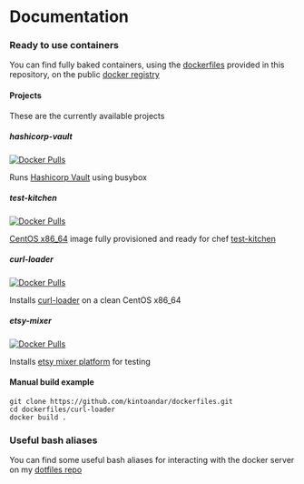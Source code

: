 Documentation
=============

### Ready to use containers
You can find fully baked containers, using the [dockerfiles](https://github.com/kintoandar/dockerfiles) provided in this repository, on the public [docker registry](https://hub.docker.com/u/kintoandar/)

#### Projects
These are the currently available projects

##### hashicorp-vault
[![Docker Pulls](https://img.shields.io/docker/pulls/mashape/kong.svg?maxAge=3600)](https://hub.docker.com/r/kintoandar/hashicorp-vault/)

Runs [Hashicorp Vault](https://blog.kintoandar.com/2015/11/vault-PKI-made-easy.html) using busybox

##### test-kitchen
[![Docker Pulls](https://img.shields.io/docker/pulls/mashape/kong.svg?maxAge=3600)](https://hub.docker.com/r/kintoandar/centos-6.5-x86_64/)


[CentOS x86_64](https://blog.kintoandar.com/2014/11/cooking-with-containers.html) image fully provisioned and ready for chef [test-kitchen](https://blog.kintoandar.com/2014/11/cooking-with-containers.html)

##### curl-loader
[![Docker Pulls](https://img.shields.io/docker/pulls/mashape/kong.svg?maxAge=3600)](https://hub.docker.com/r/kintoandar/curl-loader/)

Installs [curl-loader](https://github.com/kintoandar/dockerfiles/tree/master/curl-loader) on a clean CentOS x86_64

##### etsy-mixer
[![Docker Pulls](https://img.shields.io/docker/pulls/mashape/kong.svg?maxAge=3600)](https://hub.docker.com/r/kintoandar/etsy-mixer/)

Installs [etsy mixer platform](https://codeascraft.com/2015/09/15/assisted-serendipity/) for testing

#### Manual build example

``` shell
git clone https://github.com/kintoandar/dockerfiles.git
cd dockerfiles/curl-loader
docker build .
```


### Useful bash aliases
You can find some useful bash aliases for interacting with the docker server on my [dotfiles repo](https://github.com/kintoandar/dotfiles/blob/master/.bashrc.d/docker)
